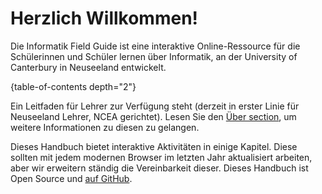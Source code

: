 # Herzlich Willkommen!

Die Informatik Field Guide ist eine interaktive Online-Ressource für die Schülerinnen und Schüler lernen über Informatik, an der University of Canterbury in Neuseeland entwickelt.

{table-of-contents depth="2"}

Ein Leitfaden für Lehrer zur Verfügung steht (derzeit in erster Linie für Neuseeland Lehrer, NCEA gerichtet). Lesen Sie den [Über section](about.html), um weitere Informationen zu diesen zu gelangen.

Dieses Handbuch bietet interaktive Aktivitäten in einige Kapitel. Diese sollten mit jedem modernen Browser im letzten Jahr aktualisiert arbeiten, aber wir erweitern ständig die Vereinbarkeit dieser. Dieses Handbuch ist Open Source und [auf GitHub](https://github.com/uccser/cs-field-guide).
